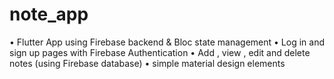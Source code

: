 # note_app

• Flutter App using Firebase backend & Bloc state management 
• Log in and sign up pages with Firebase Authentication 
• Add , view , edit and delete notes (using Firebase database) 
• simple material design elements 
